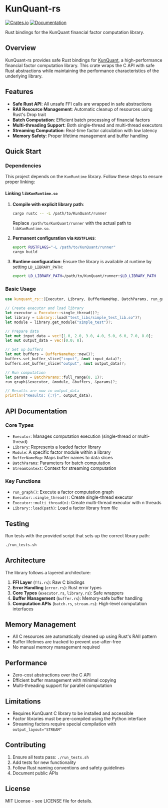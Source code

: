 # KunQuant-rs
[![Crates.io](https://img.shields.io/crates/v/kunquant_rs)](https://crates.io/crates/kunquant_rs)
[![Documentation](https://docs.rs/kunquant_rs/badge.svg)](https://docs.rs/kunquant_rs/0.2.1/kunquant_rs/)

Rust bindings for the KunQuant financial factor computation library.

## Overview

KunQuant-rs provides safe Rust bindings for [KunQuant](https://github.com/Menooker/KunQuant), a high-performance financial factor computation library. This crate wraps the C API with safe Rust abstractions while maintaining the performance characteristics of the underlying library.

## Features

- **Safe Rust API**: All unsafe FFI calls are wrapped in safe abstractions
- **RAII Resource Management**: Automatic cleanup of resources using Rust's Drop trait
- **Batch Computation**: Efficient batch processing of financial factors
- **Multi-threading Support**: Both single-thread and multi-thread executors
- **Streaming Computation**: Real-time factor calculation with low latency
- **Memory Safety**: Proper lifetime management and buffer handling

## Quick Start

### Dependencies

This project depends on the `KunRuntime` library. Follow these steps to ensure proper linking:

#### Linking `libKunRuntime.so`

1. **Compile with explicit library path**:
   ```bash
   cargo rustc -- -L /path/to/KunQuant/runner
   ```
   Replace `/path/to/KunQuant/runner` with the actual path to `libKunRuntime.so`.

2. **Permanent configuration via `RUSTFLAGS`**:
   ```bash
   export RUSTFLAGS="-L /path/to/KunQuant/runner"
   cargo build
   ```

3. **Runtime configuration**:
   Ensure the library is available at runtime by setting `LD_LIBRARY_PATH`:
   ```bash
   export LD_LIBRARY_PATH=/path/to/KunQuant/runner:$LD_LIBRARY_PATH
   ```

### Basic Usage

```rust
use kunquant_rs::{Executor, Library, BufferNameMap, BatchParams, run_graph};

// Create executor and load library
let executor = Executor::single_thread()?;
let library = Library::load("test_libs/simple_test_lib.so")?;
let module = library.get_module("simple_test")?;

// Prepare data
let mut input_data = vec![1.0, 2.0, 3.0, 4.0, 5.0, 6.0, 7.0, 8.0];
let mut output_data = vec![0.0; 8];

// Set up buffers
let mut buffers = BufferNameMap::new()?;
buffers.set_buffer_slice("input", &mut input_data)?;
buffers.set_buffer_slice("output", &mut output_data)?;

// Run computation
let params = BatchParams::full_range(8, 1)?;
run_graph(&executor, &module, &buffers, &params)?;

// Results are now in output_data
println!("Results: {:?}", output_data);
```

## API Documentation

### Core Types

- `Executor`: Manages computation execution (single-thread or multi-thread)
- `Library`: Represents a loaded factor library
- `Module`: A specific factor module within a library
- `BufferNameMap`: Maps buffer names to data slices
- `BatchParams`: Parameters for batch computation
- `StreamContext`: Context for streaming computation

### Key Functions

- `run_graph()`: Execute a factor computation graph
- `Executor::single_thread()`: Create single-thread executor
- `Executor::multi_thread(n)`: Create multi-thread executor with n threads
- `Library::load(path)`: Load a factor library from file

## Testing

Run tests with the provided script that sets up the correct library path:

```bash
./run_tests.sh
```

## Architecture

The library follows a layered architecture:

1. **FFI Layer** (`ffi.rs`): Raw C bindings
2. **Error Handling** (`error.rs`): Rust error types
3. **Core Types** (`executor.rs`, `library.rs`): Safe wrappers
4. **Buffer Management** (`buffer.rs`): Memory-safe buffer handling
5. **Computation APIs** (`batch.rs`, `stream.rs`): High-level computation interfaces

## Memory Management

- All C resources are automatically cleaned up using Rust's RAII pattern
- Buffer lifetimes are tracked to prevent use-after-free
- No manual memory management required

## Performance

- Zero-cost abstractions over the C API
- Efficient buffer management with minimal copying
- Multi-threading support for parallel computation

## Limitations

- Requires KunQuant C library to be installed and accessible
- Factor libraries must be pre-compiled using the Python interface
- Streaming factors require special compilation with `output_layout="STREAM"`

## Contributing

1. Ensure all tests pass: `./run_tests.sh`
2. Add tests for new functionality
3. Follow Rust naming conventions and safety guidelines
4. Document public APIs

## License

MIT License - see LICENSE file for details.
